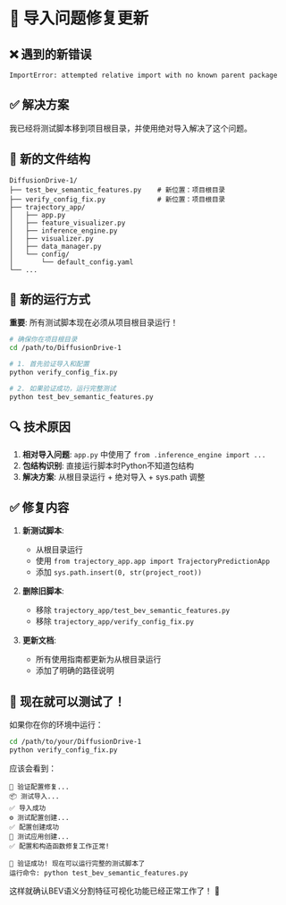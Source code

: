 # 🔧 导入问题修复更新

## ❌ 遇到的新错误

```
ImportError: attempted relative import with no known parent package
```

## ✅ 解决方案

我已经将测试脚本移到项目根目录，并使用绝对导入解决了这个问题。

## 📁 新的文件结构

```
DiffusionDrive-1/
├── test_bev_semantic_features.py    # 新位置：项目根目录
├── verify_config_fix.py             # 新位置：项目根目录
├── trajectory_app/
│   ├── app.py
│   ├── feature_visualizer.py
│   ├── inference_engine.py
│   ├── visualizer.py
│   ├── data_manager.py
│   └── config/
│       └── default_config.yaml
└── ...
```

## 🚀 新的运行方式

**重要**: 所有测试脚本现在必须从项目根目录运行！

```bash
# 确保你在项目根目录
cd /path/to/DiffusionDrive-1

# 1. 首先验证导入和配置
python verify_config_fix.py

# 2. 如果验证成功，运行完整测试
python test_bev_semantic_features.py
```

## 🔍 技术原因

1. **相对导入问题**: `app.py` 中使用了 `from .inference_engine import ...`
2. **包结构识别**: 直接运行脚本时Python不知道包结构
3. **解决方案**: 从根目录运行 + 绝对导入 + sys.path 调整

## ✅ 修复内容

1. **新测试脚本**: 
   - 从根目录运行
   - 使用 `from trajectory_app.app import TrajectoryPredictionApp`
   - 添加 `sys.path.insert(0, str(project_root))`

2. **删除旧脚本**: 
   - 移除 `trajectory_app/test_bev_semantic_features.py`
   - 移除 `trajectory_app/verify_config_fix.py`

3. **更新文档**: 
   - 所有使用指南都更新为从根目录运行
   - 添加了明确的路径说明

## 🎯 现在就可以测试了！

如果你在你的环境中运行：

```bash
cd /path/to/your/DiffusionDrive-1
python verify_config_fix.py
```

应该会看到：
```
🔧 验证配置修复...
📦 测试导入...
✅ 导入成功
⚙️ 测试配置创建...
✅ 配置创建成功
🚀 测试应用创建...
✅ 配置和构造函数修复工作正常!

🎉 验证成功! 现在可以运行完整的测试脚本了
运行命令: python test_bev_semantic_features.py
```

这样就确认BEV语义分割特征可视化功能已经正常工作了！ 🚀